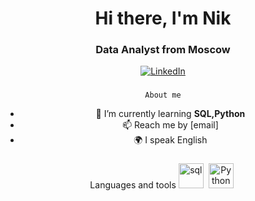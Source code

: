 ###
<div id="header" align="center">
	<h1>Hi there, I'm Nik</h1>
	<h3>Data Analyst from Moscow</h3>
</div>
<div id="socials" align="center">
<a href="https://www.linkedin.com/in/nik-gusarov-02945a264/">
	<img src="https://img.shields.io/badge/LinkedIn-blue?style=for-the-badge&logo=linkedin&logoColor=white" alt="LinkedIn"/>
</a>
	
### 
	About me
- 🌱 I’m currently learning **SQL,Python**
- 📫 Reach me by  [email]
- 🌍 I speak English
###
Languages and tools
<img src="https://cdn.jsdelivr.net/gh/devicons/devicon/icons/postgresql/postgresql-original.svg" title="sql" width="40" height="40"/>&nbsp;
<img src="https://cdn.jsdelivr.net/gh/devicons/devicon/icons/python/python-original-wordmark.svg" title="Python" width="40" height="40" />&nbsp;
